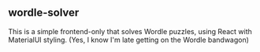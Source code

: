 ## wordle-solver

This is a simple frontend-only that solves Wordle puzzles, using React with MaterialUI styling. (Yes, I know I'm late getting on the Wordle bandwagon)
